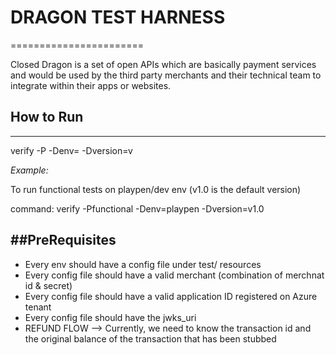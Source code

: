 # DRAGON TEST HARNESS
=======================

Closed Dragon is a set of open APIs which are basically payment services and would be used by the third party merchants and their technical team to integrate within their apps or websites.

## How to Run
---------------

verify -P<profile> -Denv=<Env Name> -Dversion=v<version number>

<i>Example: </i>

To run functional tests on playpen/dev env (v1.0 is the default version)

command: verify -Pfunctional -Denv=playpen -Dversion=v1.0


##PreRequisites
-----------------

- Every env should have a config file under test/ resources
- Every config file should have a valid merchant (combination of merchnat id & secret)
- Every config file should have a valid application ID registered on Azure tenant
- Every config file should have the jwks_uri
- REFUND FLOW --> Currently, we need to know the transaction id and the original balance of the transaction that has been stubbed